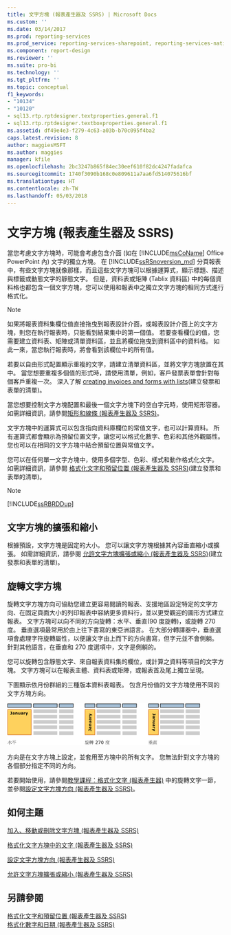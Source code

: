 ```yaml
---
title: 文字方塊 (報表產生器及 SSRS) | Microsoft Docs
ms.custom: ''
ms.date: 03/14/2017
ms.prod: reporting-services
ms.prod_service: reporting-services-sharepoint, reporting-services-native
ms.component: report-design
ms.reviewer: ''
ms.suite: pro-bi
ms.technology: ''
ms.tgt_pltfrm: ''
ms.topic: conceptual
f1_keywords:
- "10134"
- "10120"
- sql13.rtp.rptdesigner.textproperties.general.f1
- sql13.rtp.rptdesigner.textboxproperties.general.f1
ms.assetid: df49e4e3-f279-4c63-a03b-b70c095f4ba2
caps.latest.revision: 8
author: maggiesMSFT
ms.author: maggies
manager: kfile
ms.openlocfilehash: 2bc3247b865f84ec30eef610f82dc4247fadafca
ms.sourcegitcommit: 1740f3090b168c0e809611a7aa6fd514075616bf
ms.translationtype: HT
ms.contentlocale: zh-TW
ms.lasthandoff: 05/03/2018
---
```

# <a name="text-boxes-report-builder-and-ssrs"></a>文字方塊 (報表產生器及 SSRS)
  當您考慮文字方塊時，可能會考慮包含介面 (如在 [!INCLUDE[msCoName](../../includes/msconame-md.md)] Office PowerPoint 內) 文字的獨立方塊。 在 [!INCLUDE[ssRSnoversion_md](../../includes/ssrsnoversion-md.md)] 分頁報表中，有些文字方塊就像那樣，而且這些文字方塊可以根據運算式，顯示標題、描述與標籤或動態文字的靜態文字。 但是，資料表或矩陣 (Tablix 資料區) 中的每個資料格也都包含一個文字方塊，您可以使用和報表中之獨立文字方塊的相同方式進行格式化。  
  
> [!NOTE]  
>  如果將報表資料集欄位值直接拖曳到報表設計介面，或報表設計介面上的文字方塊，則您在執行報表時，只能看到結果集中的第一個值。 若要查看欄位的值，您需要建立資料表、矩陣或清單資料區，並且將欄位拖曳到資料區中的資料格。 如此一來，當您執行報表時，將會看到該欄位中的所有值。  
  
 若要以自由形式配置顯示重複的文字，請建立清單資料區，並將文字方塊放置在其中。 當您想要重複多個值的形式時，請使用清單，例如，客戶發票表單會針對每個客戶重複一次。 深入了解 [creating invoices and forms with lists](../../reporting-services/report-design/create-invoices-and-forms-with-lists-report-builder-and-ssrs.md)(建立發票和表單的清單)。  
  
 當您想要控制文字方塊配置和最後一個文字方塊下的空白字元時，使用矩形容器。 如需詳細資訊，請參閱[矩形和線條 &#40;報表產生器及 SSRS&#41;](../../reporting-services/report-design/rectangles-and-lines-report-builder-and-ssrs.md)。  
  
 文字方塊中的運算式可以包含指向資料庫欄位的常值文字，也可以計算資料。 所有運算式都會顯示為預留位置文字，讓您可以格式化數字、色彩和其他外觀屬性。 您也可以在相同的文字方塊中結合預留位置與常值文字。  
  
 您可以在任何單一文字方塊中，使用多個字型、色彩、樣式和動作格式化文字。 如需詳細資訊，請參閱 [格式化文字和預留位置 &#40;報表產生器及 SSRS&#41;](../../reporting-services/report-design/formatting-text-and-placeholders-report-builder-and-ssrs.md)(建立發票和表單的清單)。  
  
> [!NOTE]  
>  [!INCLUDE[ssRBRDDup](../../includes/ssrbrddup-md.md)]  
  
##  <a name="GrowShrinkTextBox"></a> 文字方塊的擴張和縮小  
 根據預設，文字方塊是固定的大小。 您可以讓文字方塊根據其內容垂直縮小或擴張。 如需詳細資訊，請參閱 [允許文字方塊擴張或縮小 &#40;報表產生器及 SSRS&#41;](../../reporting-services/report-design/allow-a-text-box-to-grow-or-shrink-report-builder-and-ssrs.md)(建立發票和表單的清單)。  
  
## <a name="rotating-a-text-box"></a>旋轉文字方塊  
 旋轉文字方塊方向可協助您建立更容易閱讀的報表、支援地區設定特定的文字方向、在固定頁面大小的列印報表中容納更多資料行，並以更受觀迎的圖形方式建立報表。 文字方塊可以向不同的方向旋轉：水平、垂直(90 度旋轉)，或旋轉 270 度。 垂直選項最常用於由上往下書寫的東亞洲語言。 在大部分轉譯器中，垂直選項會處理字符旋轉屬性，以便讓文字由上而下的方向書寫，但字元並不會側躺。 針對其他語言，在垂直和 270 度選項中，文字是側躺的。  
  
 您可以旋轉包含靜態文字、來自報表資料集的欄位，或計算之資料等項目的文字方塊。 文字方塊可以在報表主體、資料表或矩陣，或報表首及尾上獨立呈現。  
  
 下圖顯示依月份群組的三種版本資料表報表。 包含月份值的文字方塊使用不同的文字方塊方向。  
  
 ![rs_TextBoxOrientation](../../reporting-services/report-design/media/rs-textboxorientation.gif "rs_TextBoxOrientation")  
  
 方向是在文字方塊上設定，並套用至方塊中的所有文字。 您無法針對文字方塊的各個部分指定不同的方向。  
  
 若要開始使用，請參閱[教學課程︰格式化文字 &#40;報表產生器&#41;](../../reporting-services/tutorial-format-text-report-builder.md) 中的旋轉文字一節，並參閱[設定文字方塊方向 &#40;報表產生器及 SSRS&#41;](../../reporting-services/report-design/set-text-box-orientation-report-builder-and-ssrs.md)。  
  
##  <a name="HowTo"></a> 如何主題  
 [加入、移動或刪除文字方塊 &#40;報表產生器及 SSRS&#41;](../../reporting-services/report-design/add-move-or-delete-a-text-box-report-builder-and-ssrs.md)  
  
 [格式化文字方塊中的文字 &#40;報表產生器及 SSRS&#41;](../../reporting-services/report-design/format-text-in-a-text-box-report-builder-and-ssrs.md)  
  
 [設定文字方塊方向 &#40;報表產生器及 SSRS&#41;](../../reporting-services/report-design/set-text-box-orientation-report-builder-and-ssrs.md)  
  
 [允許文字方塊擴張或縮小 &#40;報表產生器及 SSRS&#41;](../../reporting-services/report-design/allow-a-text-box-to-grow-or-shrink-report-builder-and-ssrs.md)  
  
## <a name="see-also"></a>另請參閱  
 [格式化文字和預留位置 &#40;報表產生器及 SSRS&#41;](../../reporting-services/report-design/formatting-text-and-placeholders-report-builder-and-ssrs.md)   
 [格式化數字和日期 &#40;報表產生器及 SSRS&#41;](../../reporting-services/report-design/formatting-numbers-and-dates-report-builder-and-ssrs.md)  
  
  

